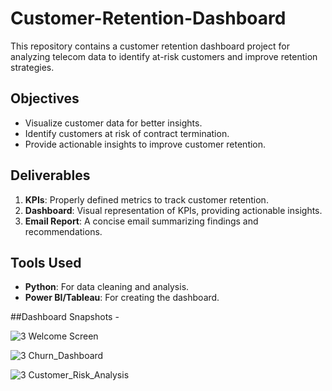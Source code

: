 # Customer-Retention-Dashboard
This repository contains a customer retention dashboard project for analyzing telecom data to identify at-risk customers and improve retention strategies.

## Objectives
- Visualize customer data for better insights.
- Identify customers at risk of contract termination.
- Provide actionable insights to improve customer retention.

## Deliverables
1. **KPIs**: Properly defined metrics to track customer retention.
2. **Dashboard**: Visual representation of KPIs, providing actionable insights.
3. **Email Report**: A concise email summarizing findings and recommendations.

## Tools Used
- **Python**: For data cleaning and analysis.
- **Power BI/Tableau**: For creating the dashboard.

##Dashboard Snapshots - 

![3 Welcome Screen](https://github.com/user-attachments/assets/75254c73-5937-4837-8537-7299bfdd7229)

![3 Churn_Dashboard](https://github.com/user-attachments/assets/ccd92048-a8e5-43e3-b523-07652a6d0e45)

![3 Customer_Risk_Analysis](https://github.com/user-attachments/assets/eab8199a-8c1a-4824-9711-fb3ce3e9d833)
